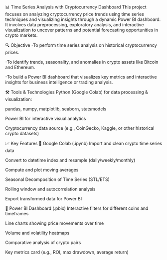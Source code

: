 📊 Time Series Analysis with Cryptocurrency Dashboard
This project focuses on analyzing cryptocurrency price trends using time series techniques and visualizing insights through a dynamic Power BI dashboard. It involves data preprocessing, exploratory analysis, and interactive visualization to uncover patterns and potential forecasting opportunities in crypto markets.


🔍 Objective
-To perform time series analysis on historical cryptocurrency prices.

-To identify trends, seasonality, and anomalies in crypto assets like Bitcoin and Ethereum.

-To build a Power BI dashboard that visualizes key metrics and interactive insights for business intelligence or trading analysis.


🛠️ Tools & Technologies
Python (Google Colab) for data processing & visualization:

pandas, numpy, matplotlib, seaborn, statsmodels

Power BI for interactive visual analytics

Cryptocurrency data source (e.g., CoinGecko, Kaggle, or other historical crypto datasets)


📈 Key Features
🔹 Google Colab (.ipynb)
Import and clean crypto time series data

Convert to datetime index and resample (daily/weekly/monthly)

Compute and plot moving averages

Seasonal Decomposition of Time Series (STL/ETS)

Rolling window and autocorrelation analysis

Export transformed data for Power BI


🔹 Power BI Dashboard (.pbix)
Interactive filters for different coins and timeframes

Line charts showing price movements over time

Volume and volatility heatmaps

Comparative analysis of crypto pairs

Key metrics card (e.g., ROI, max drawdown, average return)
